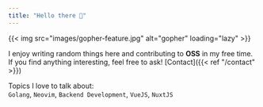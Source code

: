 ```yaml
---
title: "Hello there 👋"
---
```


{{< img src="images/gopher-feature.jpg" alt="gopher" loading="lazy" >}}

I enjoy writing random things here and contributing to **OSS**
in my free time. <br>
If you find anything interesting, feel free to ask!
[Contact]({{< ref "/contact" >}})

Topics I love to talk about: <br>
`Golang`, `Neovim`, `Backend Development`, `VueJS`, `NuxtJS`
